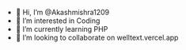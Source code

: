 - 👋 Hi, I’m @Akashmishra1209
- 👀 I’m interested in Coding
- 🌱 I’m currently learning PHP
- 💞️ I’m looking to collaborate on welltext.vercel.app

<!---
Akashmishra1209/Akashmishra1209 is a ✨ special ✨ repository because its `README.md` (this file) appears on your GitHub profile.
You can click the Preview link to take a look at your changes.
--->
